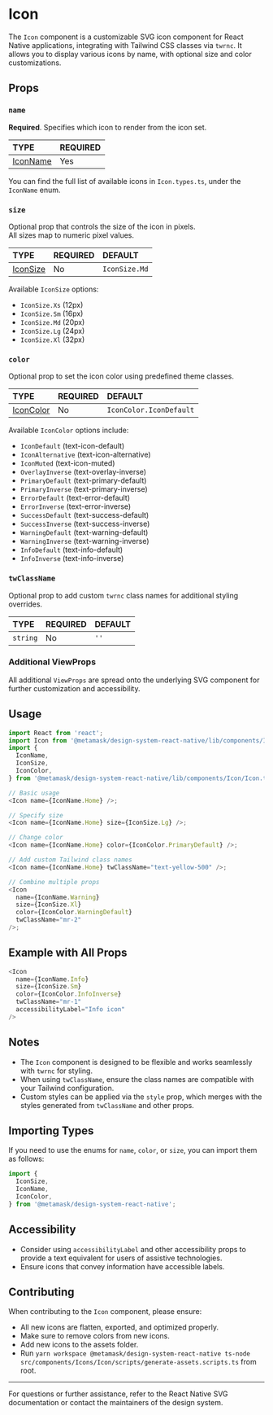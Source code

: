 # Icon

The `Icon` component is a customizable SVG icon component for React Native applications, integrating with Tailwind CSS classes via `twrnc`. It allows you to display various icons by name, with optional size and color customizations.

## Props

### `name`

**Required**. Specifies which icon to render from the icon set.

| TYPE                             | REQUIRED |
| :------------------------------- | :------- |
| [IconName](./Icon.types.ts#L---) | Yes      |

You can find the full list of available icons in `Icon.types.ts`, under the `IconName` enum.

### `size`

Optional prop that controls the size of the icon in pixels.  
All sizes map to numeric pixel values.

| TYPE                             | REQUIRED | DEFAULT       |
| :------------------------------- | :------- | :------------ |
| [IconSize](./Icon.types.ts#L---) | No       | `IconSize.Md` |

Available `IconSize` options:

- `IconSize.Xs` (12px)
- `IconSize.Sm` (16px)
- `IconSize.Md` (20px)
- `IconSize.Lg` (24px)
- `IconSize.Xl` (32px)

### `color`

Optional prop to set the icon color using predefined theme classes.

| TYPE                              | REQUIRED | DEFAULT                 |
| :-------------------------------- | :------- | :---------------------- |
| [IconColor](./Icon.types.ts#L---) | No       | `IconColor.IconDefault` |

Available `IconColor` options include:

- `IconDefault` (text-icon-default)
- `IconAlternative` (text-icon-alternative)
- `IconMuted` (text-icon-muted)
- `OverlayInverse` (text-overlay-inverse)
- `PrimaryDefault` (text-primary-default)
- `PrimaryInverse` (text-primary-inverse)
- `ErrorDefault` (text-error-default)
- `ErrorInverse` (text-error-inverse)
- `SuccessDefault` (text-success-default)
- `SuccessInverse` (text-success-inverse)
- `WarningDefault` (text-warning-default)
- `WarningInverse` (text-warning-inverse)
- `InfoDefault` (text-info-default)
- `InfoInverse` (text-info-inverse)

### `twClassName`

Optional prop to add custom `twrnc` class names for additional styling overrides.

| TYPE     | REQUIRED | DEFAULT |
| :------- | :------- | :------ |
| `string` | No       | `''`    |

### Additional ViewProps

All additional `ViewProps` are spread onto the underlying SVG component for further customization and accessibility.

## Usage

```javascript
import React from 'react';
import Icon from '@metamask/design-system-react-native/lib/components/Icon';
import {
  IconName,
  IconSize,
  IconColor,
} from '@metamask/design-system-react-native/lib/components/Icon/Icon.types';

// Basic usage
<Icon name={IconName.Home} />;

// Specify size
<Icon name={IconName.Home} size={IconSize.Lg} />;

// Change color
<Icon name={IconName.Home} color={IconColor.PrimaryDefault} />;

// Add custom Tailwind class names
<Icon name={IconName.Home} twClassName="text-yellow-500" />;

// Combine multiple props
<Icon
  name={IconName.Warning}
  size={IconSize.Xl}
  color={IconColor.WarningDefault}
  twClassName="mr-2"
/>;
```

## Example with All Props

```javascript
<Icon
  name={IconName.Info}
  size={IconSize.Sm}
  color={IconColor.InfoInverse}
  twClassName="mr-1"
  accessibilityLabel="Info icon"
/>
```

## Notes

- The `Icon` component is designed to be flexible and works seamlessly with `twrnc` for styling.
- When using `twClassName`, ensure the class names are compatible with your Tailwind configuration.
- Custom styles can be applied via the `style` prop, which merges with the styles generated from `twClassName` and other props.

## Importing Types

If you need to use the enums for `name`, `color`, or `size`, you can import them as follows:

```javascript
import {
  IconSize,
  IconName,
  IconColor,
} from '@metamask/design-system-react-native';
```

## Accessibility

- Consider using `accessibilityLabel` and other accessibility props to provide a text equivalent for users of assistive technologies.
- Ensure icons that convey information have accessible labels.

## Contributing

When contributing to the `Icon` component, please ensure:

- All new icons are flatten, exported, and optimized properly.
- Make sure to remove colors from new icons.
- Add new icons to the assets folder.
- Run `yarn workspace @metamask/design-system-react-native ts-node src/components/Icons/Icon/scripts/generate-assets.scripts.ts` from root.

---

For questions or further assistance, refer to the React Native SVG documentation or contact the maintainers of the design system.
